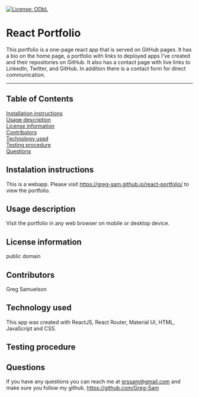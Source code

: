 [![License: ODbL](https://img.shields.io/badge/License-PDDL-brightgreen.svg)](https://opendatacommons.org/licenses/pddl/)
  # React Portfolio
  This portfolio is a one-page react app that is served on GitHub pages.  It has a bio on the home page, a portfolio with links to deployed apps I've created and their repositories on GitHub.  It also has a contact page with live links to LinkedIn, Twitter, and GitHub.  In addition there is a contact form for direct communication.
  ***
  ## Table of Contents
  [Installation instructions](#instalation-instructions)  
  [Usage description](#usage-description)  
  [License information](#license-information)  
  [Contributors](#contributors)  
  [Technology used](#technology-used)  
  [Testing procedure](#testing-procedure)  
  [Questions](#questions)  
  ## Instalation instructions
  This is a webapp.  Please visit https://greg-sam.github.io/react-portfolio/ to view the portfolio.  
  ## Usage description
  Visit the portfolio in any web browser on mobile or desktop device.  
  ## License information
  public domain   
  ## Contributors
  Greg Samuelson  
  ## Technology used
  This app was created with ReactJS, React Router, Material UI, HTML, JavaScript and CSS.  
  ## Testing procedure
    
  ## Questions  
  If you have any questions you can reach me at grssam@gmail.com and make sure you follow my github. https://github.com/Greg-Sam

